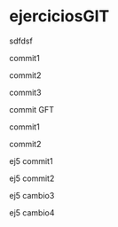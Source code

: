 # ejerciciosGIT
sdfdsf

commit1

commit2

commit3

commit GFT

commit1

commit2


ej5 commit1

ej5 commit2

ej5 cambio3

ej5 cambio4